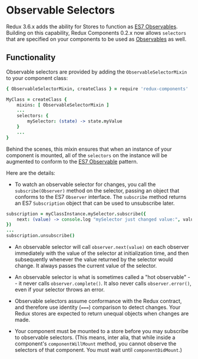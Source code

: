 # Observable Selectors

Redux 3.6.x adds the ability for Stores to function as [ES7 Observables](https://github.com/tc39/proposal-observable). Building on this capability, Redux Components 0.2.x now allows `selectors` that are specified on your components to be used as [Observables](https://github.com/tc39/proposal-observable) as well.

## Functionality

Observable selectors are provided by adding the `ObservableSelectorMixin` to your component class:
```coffeescript
{ ObservableSelectorMixin, createClass } = require 'redux-components'

MyClass = createClass {
	mixins: [ ObservableSelectorMixin ]
	...
	selectors: {
		mySelector: (state) -> state.myValue
	}
	...
}
```

Behind the scenes, this mixin ensures that when an instance of your component is mounted, all of the `selectors` on the instance will be augmented to conform to the [ES7 Observable](https://github.com/tc39/proposal-observable) pattern.

Here are the details:

- To watch an observable selector for changes, you call the `subscribe(Observer)` method on the selector, passing an object that conforms to the ES7 `Observer` interface. The `subscribe` method returns an ES7 `Subscription` object that can be used to unsubscribe later.
```coffeescript
subscription = myClassInstance.mySelector.subscribe({
	next: (value) -> console.log "mySelector just changed value:", value
})
...
subscription.unsubscribe()
```

- An observable selector will call `observer.next(value)` on each observer immediately with the value of the selector at initialization time, and then subsequently whenever the value returned by the selector would change. It always passes the current value of the selector.

- An observable selector is what is sometimes called a "hot observable" -- it never calls `observer.complete()`. It also never calls `observer.error()`, even if your selector throws an error.

- Observable selectors assume conformance with the Redux contract, and therefore use identity (`===`) comparison to detect changes. Your Redux stores are expected to return unequal objects when changes are made.

- Your component must be mounted to a store before you may subscribe to observable selectors. (This means, inter alia, that while inside a component's `componentWillMount` method, you cannot observe the selectors of that component. You must wait until `componentDidMount`.)
